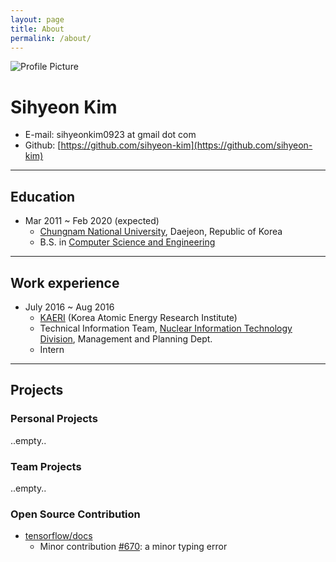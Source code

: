 ```yaml
---
layout: page
title: About
permalink: /about/
---
```


<img src="{{ site.baseurl }}/assets/profile.jpg" title="Profile Picture" class="profile">

# Sihyeon Kim
- E-mail: sihyeonkim0923 at gmail dot com  
- Github: [https://github.com/sihyeon-kim](https://github.com/sihyeon-kim)

---

## Education  
- Mar 2011 ~ Feb 2020 (expected)  
  - [Chungnam National University](http://plus.cnu.ac.kr/html/en/), Daejeon, Republic of Korea  
  - B.S. in [Computer Science and Engineering](http://computer.cnu.ac.kr/index.php?mid=int_greet_en)  
  
---

## Work experience  
- July 2016 ~ Aug 2016  
  - [KAERI](https://www.kaeri.re.kr/eng/) (Korea Atomic Energy Research Institute)  
  - Technical Information Team, [Nuclear Information Technology Division](https://www.kaeri.re.kr/eng/board?menuId=MENU00711#), Management and Planning Dept.  
  - Intern  

---

## Projects
### Personal Projects  
..empty..  

### Team Projects  
..empty..  

### Open Source Contribution  
- [tensorflow/docs](https://github.com/tensorflow/docs)  
  - Minor contribution [#670](https://github.com/tensorflow/docs/pull/670): a minor typing error  
